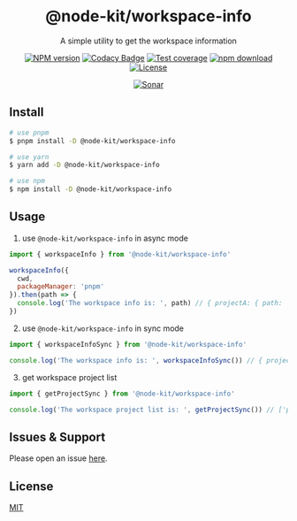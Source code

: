 <div style="text-align: center;" align="center">

# @node-kit/workspace-info

A simple utility to get the workspace information

[![NPM version][npm-image]][npm-url]
[![Codacy Badge][codacy-image]][codacy-url]
[![Test coverage][codecov-image]][codecov-url]
[![npm download][download-image]][download-url]
[![License][license-image]][license-url]

[![Sonar][sonar-image]][sonar-url]

</div>

## Install

```bash
# use pnpm
$ pnpm install -D @node-kit/workspace-info

# use yarn
$ yarn add -D @node-kit/workspace-info

# use npm
$ npm install -D @node-kit/workspace-info
```

## Usage

1. use `@node-kit/workspace-info` in async mode

```js
import { workspaceInfo } from '@node-kit/workspace-info'

workspaceInfo({
  cwd,
  packageManager: 'pnpm'
}).then(path => {
  console.log('The workspace info is: ', path) // { projectA: { path: 'packages/projectA' } }
})
```

2. use `@node-kit/workspace-info` in sync mode

```js
import { workspaceInfoSync } from '@node-kit/workspace-info'

console.log('The workspace info is: ', workspaceInfoSync()) // { projectA: { path: 'packages/projectA' } }
```

3. get workspace project list

```js
import { getProjectSync } from '@node-kit/workspace-info'

console.log('The workspace project list is: ', getProjectSync()) // ['packages/projectA', 'packages/projectB']
```

## Issues & Support

Please open an issue [here](https://github.com/saqqdy/node-kit/issues).

## License

[MIT](LICENSE)

[npm-image]: https://img.shields.io/npm/v/@node-kit/workspace-info.svg?style=flat-square
[npm-url]: https://npmjs.org/package/@node-kit/workspace-info
[codacy-image]: https://app.codacy.com/project/badge/Grade/f70d4880e4ad4f40aa970eb9ee9d0696
[codacy-url]: https://www.codacy.com/gh/saqqdy/@node-kit/workspace-info/dashboard?utm_source=github.com&utm_medium=referral&utm_content=saqqdy/@node-kit/workspace-info&utm_campaign=Badge_Grade
[codecov-image]: https://img.shields.io/codecov/c/github/saqqdy/@node-kit/workspace-info.svg?style=flat-square
[codecov-url]: https://codecov.io/github/saqqdy/@node-kit/workspace-info?branch=master
[download-image]: https://img.shields.io/npm/dm/@node-kit/workspace-info.svg?style=flat-square
[download-url]: https://npmjs.org/package/@node-kit/workspace-info
[license-image]: https://img.shields.io/badge/License-MIT-blue.svg
[license-url]: LICENSE
[sonar-image]: https://sonarcloud.io/api/project_badges/quality_gate?project=saqqdy_node-kit
[sonar-url]: https://sonarcloud.io/dashboard?id=saqqdy_node-kit
